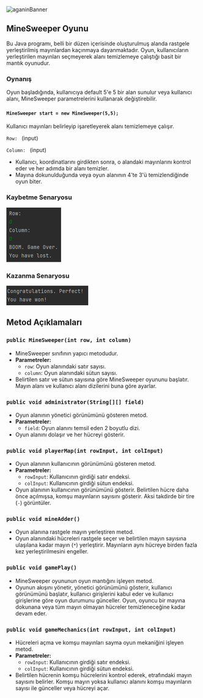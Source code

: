 
![aganinBanner](https://github.com/deerborg/Patika_practices/assets/152931069/fa60248a-a67e-485d-94cc-2d701dfe9abf)

## MineSweeper Oyunu

Bu Java programı, belli bir düzen içerisinde oluşturulmuş alanda rastgele yerleştirilmiş mayınlardan kaçınmaya dayanmaktadır. Oyun, kullanıcıların yerleştirilen mayınları seçmeyerek alanı temizlemeye çalıştığı basit bir mantık oyunudur.

### Oynanış

Oyun başladığında, kullanıcıya default 5'e 5 bir alan sunulur veya kullanıcı alanı, MineSweeper parametrelerini kullanarak değiştirebilir. 

#### `MineSweeper start = new MineSweeper(5,5);`

Kullanıcı mayınları belirleyip işaretleyerek alanı temizlemeye çalışır.

`Row: ` (input)

`Column: ` (input)

- Kullanıcı, koordinatlarını girdikten sonra, o alandaki mayınlarını kontrol eder ve her adımda bir alanı temizler.
- Mayına dokunulduğunda veya oyun alanının 4'te 3'ü temizlendiğinde oyun biter.

### Kaybetme Senaryosu

![img.png](img.png)

### Kazanma Senaryosu

![img_1.png](img_1.png)

## Metod Açıklamaları

### `public MineSweeper(int row, int column)`

- MineSweeper sınıfının yapıcı metodudur.
- **Parametreler:**
    - `row`: Oyun alanındaki satır sayısı.
    - `column`: Oyun alanındaki sütun sayısı.
- Belirtilen satır ve sütun sayısına göre MineSweeper oyununu başlatır. Mayın alanı ve kullanıcı alanı dizilerini buna göre ayarlar.

### `public void administrator(String[][] field)`

-  Oyun alanının yönetici görünümünü gösteren metod.
- **Parametreler:**
    - `field`: Oyun alanını temsil eden 2 boyutlu dizi.
-  Oyun alanını dolaşır ve her hücreyi gösterir.

### `public void playerMap(int rowInput, int colInput)`

-  Oyun alanının kullanıcının görünümünü gösteren metod.
- **Parametreler:**
    - `rowInput`: Kullanıcının girdiği satır endeksi.
    - `colInput`: Kullanıcının girdiği sütun endeksi.
-  Oyun alanının kullanıcının görünümünü gösterir. Belirtilen hücre daha önce açılmışsa, komşu mayınların sayısını gösterir. Aksi takdirde bir tire (`-`) görüntüler.

### `public void mineAdder()`

-  Oyun alanına rastgele mayın yerleştiren metod.
-  Oyun alanındaki hücreleri rastgele seçer ve belirtilen mayın sayısına ulaşılana kadar mayın (`*`) yerleştirir. Mayınların aynı hücreye birden fazla kez yerleştirilmesini engeller.

### `public void gamePlay()`

-  MineSweeper oyununun oyun mantığını işleyen metod.
-  Oyunun akışını yönetir, yönetici görünümünü gösterir, kullanıcı görünümünü başlatır, kullanıcı girişlerini kabul eder ve kullanıcı girişlerine göre oyun durumunu günceller. Oyun, oyuncu bir mayına dokunana veya tüm mayın olmayan hücreler temizleneceğine kadar devam eder.

### `public void gameMechanics(int rowInput, int colInput)`

-  Hücreleri açma ve komşu mayınları sayma oyun mekaniğini işleyen metod.
- **Parametreler:**
    - `rowInput`: Kullanıcının girdiği satır endeksi.
    - `colInput`: Kullanıcının girdiği sütun endeksi.
-  Belirtilen hücrenin komşu hücrelerini kontrol ederek, etrafındaki mayın sayısını belirler. Komşu mayın yoksa kullanıcı alanını komşu mayınların sayısı ile günceller veya hücreyi açar.

